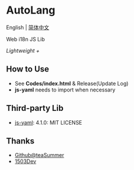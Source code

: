 # AutoLang
English | [简体中文](README.md)

Web i18n JS Lib

*Lightweight +*

## How to Use

- See **Codes/index.html** & Release(Update Log)
- **js-yaml** needs to import when necessary

## Third-party Lib

- [js-yaml](https://github.com/nodeca/js-yaml): 4.1.0: MIT LICENSE

## Thanks

- [Github@teaSummer](https://github.com/teaSummer)
- [1503Dev](https://1503dev.top?from=AutoLang)
